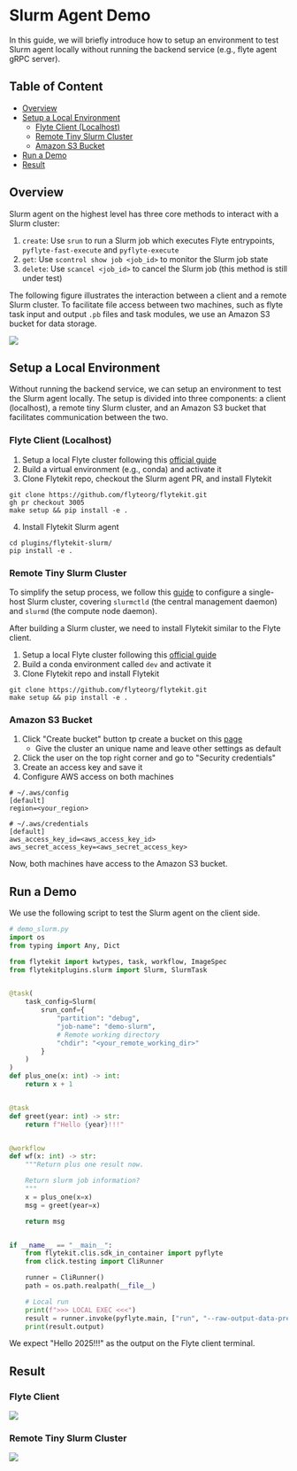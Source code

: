 # Slurm Agent Demo

In this guide, we will briefly introduce how to setup an environment to test Slurm agent locally without running the backend service (e.g., flyte agent gRPC server).

## Table of Content
* [Overview](https://github.com/flyteorg/flytekit/blob/e9760a70b26bbab250fd69ec4443bb9b2edddbe3/plugins/flytekit-slurm/demo.md#overview)
* [Setup a Local Environment](https://github.com/flyteorg/flytekit/blob/e9760a70b26bbab250fd69ec4443bb9b2edddbe3/plugins/flytekit-slurm/demo.md#setup-a-local-environment)
    * [Flyte Client (Localhost)](https://github.com/flyteorg/flytekit/blob/e9760a70b26bbab250fd69ec4443bb9b2edddbe3/plugins/flytekit-slurm/demo.md#flyte-client-localhost)
    * [Remote Tiny Slurm Cluster](https://github.com/flyteorg/flytekit/blob/e9760a70b26bbab250fd69ec4443bb9b2edddbe3/plugins/flytekit-slurm/demo.md#remote-tiny-slurm-cluster)
    * [Amazon S3 Bucket](https://github.com/flyteorg/flytekit/blob/e9760a70b26bbab250fd69ec4443bb9b2edddbe3/plugins/flytekit-slurm/demo.md#amazon-s3-bucket)
* [Run a Demo](https://github.com/flyteorg/flytekit/blob/e9760a70b26bbab250fd69ec4443bb9b2edddbe3/plugins/flytekit-slurm/demo.md#run-a-demo)
* [Result](https://github.com/flyteorg/flytekit/blob/e9760a70b26bbab250fd69ec4443bb9b2edddbe3/plugins/flytekit-slurm/demo.md#result)

## Overview
Slurm agent on the highest level has three core methods to interact with a Slurm cluster:
1. `create`: Use `srun` to run a Slurm job which executes Flyte entrypoints, `pyflyte-fast-execute` and `pyflyte-execute`
2. `get`: Use `scontrol show job <job_id>` to monitor the Slurm job state
3. `delete`: Use `scancel <job_id>` to cancel the Slurm job (this method is still under test)

The following figure illustrates the interaction between a client and a remote Slurm cluster. To facilitate file access between two machines, such as flyte task input and output `.pb` files and task modules, we use an Amazon S3 bucket for data storage.

![](https://github.com/flyteorg/flytekit/blob/e9760a70b26bbab250fd69ec4443bb9b2edddbe3/plugins/flytekit-slurm/assets/tmp/overview.png)

## Setup a Local Environment
Without running the backend service, we can setup an environment to test the Slurm agent locally. The setup is divided into three components: a client (localhost), a remote tiny Slurm cluster, and an Amazon S3 bucket that facilitates communication between the two.

### Flyte Client (Localhost)
1. Setup a local Flyte cluster following this [official guide](https://docs.flyte.org/en/latest/community/contribute/contribute_code.html#how-to-setup-dev-environment-for-flytekit)
2. Build a virtual environment (e.g., conda) and activate it
3. Clone Flytekit repo, checkout the Slurm agent PR, and install Flytekit
```
git clone https://github.com/flyteorg/flytekit.git
gh pr checkout 3005
make setup && pip install -e .
```
4. Install Flytekit Slurm agent
```
cd plugins/flytekit-slurm/
pip install -e .
```

### Remote Tiny Slurm Cluster
To simplify the setup process, we follow this [guide](https://github.com/JiangJiaWei1103/Slurm-101) to configure a single-host Slurm cluster, covering `slurmctld` (the central management daemon) and `slurmd` (the compute node daemon).

After building a Slurm cluster, we need to install Flytekit similar to the Flyte client.
1. Setup a local Flyte cluster following this [official guide](https://docs.flyte.org/en/latest/community/contribute/contribute_code.html#how-to-setup-dev-environment-for-flytekit)
2. Build a conda environment called `dev` and activate it
3. Clone Flytekit repo and install Flytekit
```
git clone https://github.com/flyteorg/flytekit.git
make setup && pip install -e .
```

### Amazon S3 Bucket
1. Click "Create bucket" button tp create a bucket on this [page](https://us-west-2.console.aws.amazon.com/s3/get-started?region=us-west-2&bucketType=general)
    * Give the cluster an unique name and leave other settings as default
2. Click the user on the top right corner and go to "Security credentials"
3. Create an access key and save it
4. Configure AWS access on both machines
```
# ~/.aws/config
[default]
region=<your_region>

# ~/.aws/credentials
[default]
aws_access_key_id=<aws_access_key_id>
aws_secret_access_key=<aws_secret_access_key>
```

Now, both machines have access to the Amazon S3 bucket.

## Run a Demo
We use the following script to test the Slurm agent on the client side.

```python
# demo_slurm.py
import os
from typing import Any, Dict

from flytekit import kwtypes, task, workflow, ImageSpec
from flytekitplugins.slurm import Slurm, SlurmTask


@task(
    task_config=Slurm(
        srun_conf={
            "partition": "debug",
            "job-name": "demo-slurm",
            # Remote working directory
            "chdir": "<your_remote_working_dir>"
        }
    )
)
def plus_one(x: int) -> int:
    return x + 1


@task
def greet(year: int) -> str:
    return f"Hello {year}!!!"


@workflow
def wf(x: int) -> str:
    """Return plus one result now.

    Return slurm job information?
    """
    x = plus_one(x=x)
    msg = greet(year=x)

    return msg


if __name__ == "__main__":
    from flytekit.clis.sdk_in_container import pyflyte
    from click.testing import CliRunner

    runner = CliRunner()
    path = os.path.realpath(__file__)

    # Local run
    print(f">>> LOCAL EXEC <<<")
    result = runner.invoke(pyflyte.main, ["run", "--raw-output-data-prefix", "<your_s3_bucket_uri>", path, "wf", "--x", 2024])
    print(result.output)
```

We expect "Hello 2025!!!" as the output on the Flyte client terminal.

## Result
### Flyte Client
![](https://github.com/flyteorg/flytekit/blob/e9760a70b26bbab250fd69ec4443bb9b2edddbe3/plugins/flytekit-slurm/assets/tmp/flyte_client.png)

### Remote Tiny Slurm Cluster
![](https://github.com/flyteorg/flytekit/blob/e9760a70b26bbab250fd69ec4443bb9b2edddbe3/plugins/flytekit-slurm/assets/tmp/remote_tiny_slurm_cluster.png)
